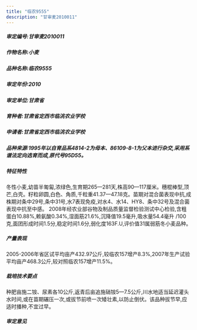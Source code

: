 ```yaml
---
title: "临农9555"
description: "甘审麦2010011"
---
```

##### 审定编号:甘审麦2010011

##### 作物名称:小麦

##### 品种名称:临农9555

##### 审定年份:2010

##### 审定单位:甘肃省

##### 育种者:甘肃省定西市临洮农业学校

##### 申请者:甘肃省定西市临洮农业学校

##### 品种来源:1995年以自育品系4814-2为母本、86109-8-1为父本进行杂交,采用系谱法定向选育而成,原代号95D55。

##### 特征特性
冬性小麦,幼苗半匍匐,浓绿色,生育期265—281天,株高90—117厘米。穗棍棒型,顶芒,白壳。籽粒卵圆,白色、角质,千粒重41.37—47.18克。苗期对混合菌表现中抗,成株期对条中29号,条中31号,水7表现免疫,对水4、水14、HY8、条中32号及混合菌表现中抗至中感。 2008年经农业部谷物及制品质量监督检验测试中心检验,含粗蛋白10.88%,赖氨酸0.34%,湿面筋21.6%,沉降值19.5毫升,吸水量54.4毫升 /100克,面团形成时间1.5分,稳定时间1.6分,弱化度163F.U,评价值31属弱筋冬小麦品种。

##### 产量表现
2005-2006年省区试平均亩产432.97公斤,较临农157增产8.3%,2007年生产试验平均亩产468.3公斤,较对照临农157增产11.5%。

##### 栽培技术要点
种肥亩施二铵、尿素各10公斤,返青后亩追施硝铵5—7.5公斤,川水地适当延迟灌头水时间,或在苗期碾压一次,或拔节前喷一次矮壮素,以防止倒伏。该品种拔节早,应适时播种,不宜过早。

##### 审定意见

